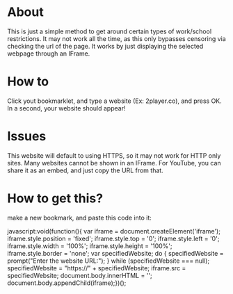 # About
This is just a simple method to get around certain types of work/school restrictions.
It may not work all the time, as this only bypasses censoring via checking the url of the page.
It works by just displaying the selected webpage through an IFrame.


# How to
Click yout bookmarklet, and type a website (Ex: 2player.co), and press OK. In a second, your website should appear!

# Issues
This website will default to using HTTPS, so it may not work for HTTP only sites. Many websites cannot be shown in an IFrame. For YouTube, you can share it as an embed, and just copy the URL from that.

# How to get this?

make a new bookmark, and paste this code into it:

javascript:void(function(){    var iframe = document.createElement('iframe');    iframe.style.position = 'fixed';    iframe.style.top = '0';    iframe.style.left = '0';    iframe.style.width = '100%';    iframe.style.height = '100%';    iframe.style.border = 'none';        var specifiedWebsite;    do {        specifiedWebsite = prompt("Enter the website URL:");    } while (specifiedWebsite === null);        specifiedWebsite = "https://" + specifiedWebsite;        iframe.src = specifiedWebsite;        document.body.innerHTML = '';    document.body.appendChild(iframe);})();